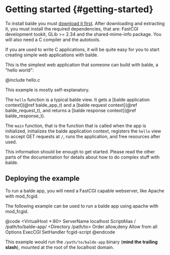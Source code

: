 Getting started {#getting-started}
===============

To install balde you must [download it first](http://balde.io/downloads.md). After downloading and extracting it, you must install the required dependencies, that are: FastCGI development tookit, GLib >= 2.34 and the shared-mime-info package. You will also need a C compiler and the autotools.

If you are used to write C applications, it will be quite easy for you to start creating simple web applications with balde.

This is the simplest web application that someone can build with balde, a "hello world":

@include hello.c

This example is mostly self-explanatory.

The ``hello`` function is a typical balde view. It gets a [balde application context](@ref balde_app_t) and a [balde request context](@ref balde_request_t), and returns a [balde response context](@ref balde_response_t).

The ``main`` function, that is the function that is called when the app is initialized, initializes the balde application context, registers the ``hello`` view to accept GET requests at ``/``, runs the application, and free resources after used.

This information should be enough to get started. Please read the other parts of the documentation for details about how to do complex stuff with balde.


Deploying the example
---------------------

To run a balde app, you will need a FastCGI capable webserver, like Apache with mod_fcgid.

The following example can be used to run a balde app using apache with mod_fcgid.

@code
<VirtualHost *:80>
    ServerName localhost
    ScriptAlias / /path/to/balde-app/
    <Directory /path/to>
        Order allow,deny
        Allow from all
        Options ExecCGI
        SetHandler fcgid-script
    </Directory>
</VirtualHost>
@endcode

This example would run the ``/path/to/balde-app`` binary (**mind the trailing slash**), mounted at the root of the localhost domain.
